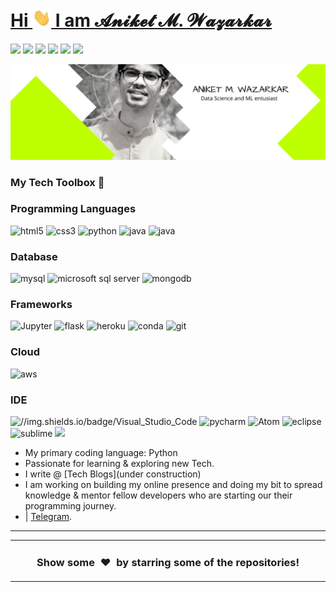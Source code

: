 # [Hi <img src="https://raw.githubusercontent.com/ABSphreak/ABSphreak/master/gifs/Hi.gif" width="30px"> I am 𝓐𝓷𝓲𝓴𝓮𝓽 𝓜. 𝓦𝓪𝔃𝓪𝓻𝓴𝓪𝓻](http://aniketwazarkar.unaux.com/)
<p align = "left">

[<img height="30" src="https://img.shields.io/badge/twitter-%231DA1F2.svg?&style=for-the-badge&logo=twitter&logoColor=white" />][twitter]
[<img height="30" src = "https://img.shields.io/badge/Instagram-E4405F?style=for-the-badge&logo=instagram&logoColor=white"/>][Instagram] 
[<img height="30" src="https://img.shields.io/badge/linkedin-blue.svg?&style=for-the-badge&logo=linkedin&logoColor=white" />][LinkedIn]
[<img height="30" src="https://img.shields.io/badge/Medium-12100E?style=for-the-badge&logo=medium&logoColor=white" />][Medium]
[<img height="30" src="https://img.shields.io/badge/Facebook-1877F2?style=for-the-badge&logo=facebook&logoColor=white" />][Facebook]
[<img height="30" src="https://img.shields.io/badge/Blogger-FF5722?style=for-the-badge&logo=blogger&logoColor=white" />][Blogger]
</p>

![alt text](https://github.com/aniketspeaks/aniketspeaks/blob/main/Black%20Technology%20LinkedIn%20Banner%20(1).png)


### My Tech Toolbox 🧰
### Programming Languages
<p align="left">
<img src="https://img.shields.io/badge/HTML5-E34F26?style=for-the-badge&logo=html5&logoColor=white" alt="html5" height="40"/> 
<img src="https://img.shields.io/badge/CSS3-1572B6?style=for-the-badge&logo=css3&logoColor=white" alt="css3" height="40"/>  
<img src="https://img.shields.io/badge/Python-3776AB?style=for-the-badge&logo=python&logoColor=white" alt="python" height="40"/>  
<img src="https://img.shields.io/badge/Java-ED8B00?style=for-the-badge&logo=java&logoColor=white" alt="java" height="40"/>  
<img src="https://img.shields.io/badge/scikit_learn-F7931E?style=for-the-badge&logo=scikit-learn&logoColor=white" alt="java" height="40"/>  
</p>

### Database
<p align = "left">
<img src="https://img.shields.io/badge/MySQL-00000F?style=for-the-badge&logo=mysql&logoColor=white" alt="mysql" height="40"/> 
<img src="https://img.shields.io/badge/Microsoft%20SQL%20Sever-CC2927?style=for-the-badge&logo=microsoft%20sql%20server&logoColor=white" alt="microsoft sql server" height="40"/>
<img src="https://img.shields.io/badge/MongoDB-4EA94B?style=for-the-badge&logo=mongodb&logoColor=white" alt="mongodb" height="40"/> 
</p>

### Frameworks 
<p align = "left">
<img src="https://img.shields.io/badge/Jupyter-F37626.svg?&style=for-the-badge&logo=Jupyter&logoColor=white" alt="Jupyter" height="40"/> 
<img src="https://img.shields.io/badge/Flask-000000?style=for-the-badge&logo=flask&logoColor=white" alt="flask" height="40"/> 
<img src="https://img.shields.io/badge/Heroku-430098?style=for-the-badge&logo=heroku&logoColor=white" alt="heroku" height="40"/> 
<img src="https://img.shields.io/badge/conda-342B029.svg?&style=for-the-badge&logo=anaconda&logoColor=white" alt="conda" height="40"/> 
<img src="https://img.shields.io/badge/Git-F05032?style=for-the-badge&logo=git&logoColor=white" alt="git" height="40"/> 
</p>

### Cloud
<p align = "left">
<img src="https://img.shields.io/badge/Amazon_AWS-232F3E?style=for-the-badge&logo=amazon-aws&logoColor=white" alt="aws" height="40"/> 
</p>

### IDE 
<p align = "left">
<img src="https://img.shields.io/badge/Visual_Studio_Code-0078D4?style=for-the-badge&logo=visual%20studio%20code&logoColor=white" alt="//img.shields.io/badge/Visual_Studio_Code" height="40"/> 
<img src="https://img.shields.io/badge/pycharm-143?style=for-the-badge&logo=pycharm&logoColor=black&color=black&labelColor=green" alt="pycharm" height="40"/> 
<img src="https://img.shields.io/badge/Atom-66595C?style=for-the-badge&logo=Atom&logoColor=white" alt="Atom" height="40"/> 
<img src="https://img.shields.io/badge/Eclipse-2C2255?style=for-the-badge&logo=eclipse&logoColor=white" alt="eclipse" height="40"/> 
<img src="https://img.shields.io/badge/sublime_text-%23575757.svg?&style=for-the-badge&logo=sublime-text&logoColor=important" alt="sublime" height="40"/> 
<img src="https://www.rezourze.com/rz-storage/2020/09/Spyder-Python-IDE-Text-Editor-Python-Editor-Python-Resource.jpg" height="40"/> 

</p>





 

* My primary coding language: Python
* Passionate for learning & exploring new Tech. 
* I write @ [Tech Blogs](under construction)
* I am working on building my online presence and doing my bit to spread knowledge & mentor fellow developers who are starting our their programming journey.
* | [Telegram](https://t.me/ianiket5).
<!--* If you play Call of Duty- add me: AniketSpeaks>
<!--* I am currently learning Docker-->
<!--* I’m currently working on my portfolio. -->
<!-- * Ask me about anything, I'll be happy to help.-->
<!-- -->
<!--* I'm looking to collaborate on Open source project -->
<!--* Exploratory Data Analysis  Are Always Welcome -->
---

<table><tr><td valign="top" width="50%">


 

[twitter]: https://twitter.com/aniketspeaks__
[Instagram]: https://instagram.com/aniketspeaks__
[gmail]: https://gmail.com
[linkedin]: https://www.linkedin.com/in/ianiket1/
[Medium]: https://medium.com/@aniketwazarkar5
[Facebook]: https://www.facebook.com/aniketspeaks
[Blogger]: https://tech-valley1.blogspot.com/

<h3 align="center">Show some &nbsp;❤️&nbsp; by starring some of the repositories!</h3>
